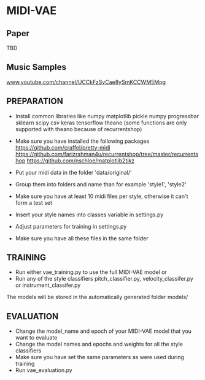 # MIDI-VAE

## Paper
TBD

## Music Samples

www.youtube.com/channel/UCCkFzSvCae8ySmKCCWM5Mpg

## PREPARATION

- Install common libraries like
	numpy
	matplotlib
	pickle
	numpy
	progressbar
	sklearn
	scipy
	csv
	keras
	tensorflow
	theano	(some functions are only supported with theano because of recurrentshop)
- Make sure you have installed the following packages
	https://github.com/craffel/pretty-midi 
	https://github.com/farizrahman4u/recurrentshop/tree/master/recurrentshop
	https://github.com/nschloe/matplotlib2tikz

- Put your midi data in the folder 'data/original/'
- Group them into folders and name than for example 'style1', 'style2'
- Make sure you have at least 10 midi files per style, otherwise it can't form a test set
- Insert your style names into classes variable in settings.py
- Adjust parameters for training in settings.py
- Make sure you have all these files in the same folder

## TRAINING

- Run either vae_training.py to use the full MIDI-VAE model or
- Run any of the style classifiers pitch_classifier.py, velocity_classifer.py or instrument_classifer.py

The models will be stored in the automatically generated folder models/

## EVALUATION

- Change the model_name and epoch of your MIDI-VAE model that you want to evaluate
- Change the model names and epochs and weights for all the style classifiers
- Make sure you have set the same parameters as were used during training
- Run vae_evaluation.py
